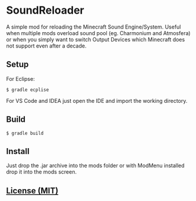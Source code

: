 # SoundReloader
A simple mod for reloading the Minecraft Sound Engine/System. Useful when multiple mods overload sound pool (eg. Charmonium and Atmosfera) or when you simply want to switch Output Devices which Minecraft does not support even after a decade.

## Setup

For Eclipse:
```shell
$ gradle ecplise
```

For VS Code and IDEA just open the IDE and import the working directory.

## Build
```shell
$ gradle build
```

## Install
Just drop the .jar archive into the mods folder or with ModMenu installed drop it into the mods screen.

## [License (MIT)](LICENSE)

